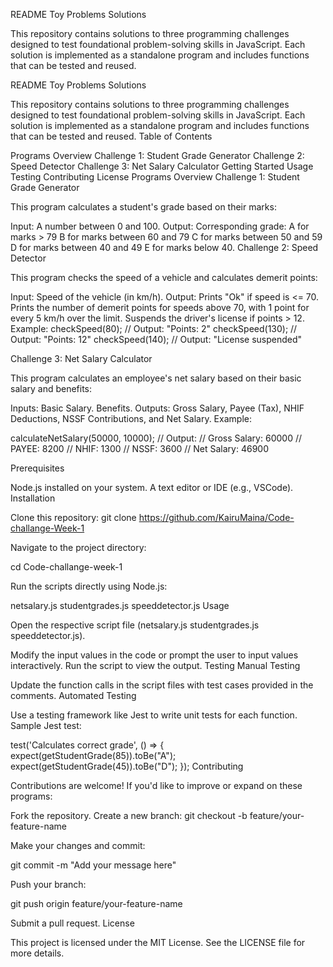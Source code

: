 README Toy Problems Solutions

This repository contains solutions to three programming challenges designed to test foundational problem-solving skills in JavaScript. Each solution is implemented as a standalone program and includes functions that can be tested and reused.

README Toy Problems Solutions

This repository contains solutions to three programming challenges designed to test foundational problem-solving skills in JavaScript. Each solution is implemented as a standalone program and includes functions that can be tested and reused. Table of Contents

Programs Overview
    Challenge 1: Student Grade Generator
    Challenge 2: Speed Detector
    Challenge 3: Net Salary Calculator
Getting Started
Usage
Testing
Contributing
License
Programs Overview Challenge 1: Student Grade Generator

This program calculates a student's grade based on their marks:

Input: A number between 0 and 100.
Output: Corresponding grade:
    A for marks > 79
    B for marks between 60 and 79
    C for marks between 50 and 59
    D for marks between 40 and 49
    E for marks below 40.
Challenge 2: Speed Detector

This program checks the speed of a vehicle and calculates demerit points:

Input: Speed of the vehicle (in km/h).
Output:
    Prints "Ok" if speed is <= 70.
    Prints the number of demerit points for speeds above 70, with 1 point for every 5 km/h over the limit.
    Suspends the driver's license if points > 12.
    \
Example: checkSpeed(80); // Output: "Points: 2" checkSpeed(130); // Output: "Points: 12" checkSpeed(140); // Output: "License suspended"

Challenge 3: Net Salary Calculator

This program calculates an employee's net salary based on their basic salary and benefits:

Inputs:
    Basic Salary.
    Benefits.
Outputs:
    Gross Salary, Payee (Tax), NHIF Deductions, NSSF Contributions, and Net Salary.
Example:

calculateNetSalary(50000, 10000); // Output: // Gross Salary: 60000 // PAYEE: 8200 // NHIF: 1300 // NSSF: 3600 // Net Salary: 46900

Prerequisites

Node.js installed on your system.
A text editor or IDE (e.g., VSCode).
Installation

Clone this repository:
git clone https://github.com/KairuMaina/Code-challange-Week-1

Navigate to the project directory:

cd Code-challange-week-1

Run the scripts directly using Node.js:

netsalary.js
studentgrades.js
speeddetector.js
Usage

Open the respective script file (netsalary.js studentgrades.js speeddetector.js).

Modify the input values in the code or prompt the user to input values interactively.
Run the script to view the output.
Testing Manual Testing

Update the function calls in the script files with test cases provided in the comments.
Automated Testing

Use a testing framework like Jest to write unit tests for each function.
Sample Jest test:

test('Calculates correct grade', () => {
  expect(getStudentGrade(85)).toBe("A");
  expect(getStudentGrade(45)).toBe("D");
});
Contributing

Contributions are welcome! If you'd like to improve or expand on these programs:

Fork the repository.
Create a new branch:
git checkout -b feature/your-feature-name

Make your changes and commit:

git commit -m "Add your message here"

Push your branch:

git push origin feature/your-feature-name

Submit a pull request.
License

This project is licensed under the MIT License. See the LICENSE file for more details.